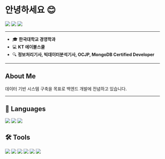 # 안녕하세요 😊

<p align="left">
  <a href="https://your-blog-link.com"><img src="https://img.shields.io/badge/Blog-red?style=flat-square&logo=blogger&logoColor=white"></a>
  <a href="https://www.linkedin.com/in/your-profile"><img src="https://img.shields.io/badge/LinkedIn-blue?style=flat-square&logo=linkedin"></a>
  <a href="https://your-portfolio-link.com"><img src="https://img.shields.io/badge/Portfolio-black?style=flat-square"></a>
</p>

---

- 🎓 **한국대학교 경영학과**
- 💻 **KT 에이블스쿨**
- 🔍 **정보처리기사, 빅데이터분석기사, OCJP, MongoDB Certified Developer**

---

## About Me
데이터 기반 시스템 구축을 목표로 백엔드 개발에 전념하고 있습니다.

---

## 🔧 Languages
<p>
  <img src="https://img.shields.io/badge/Javascript-F7DF1E?style=for-the-badge&logo=javascript&logoColor=black">
  <img src="https://img.shields.io/badge/Typescript-007ACC?style=for-the-badge&logo=typescript&logoColor=white">
  <img src="https://img.shields.io/badge/MySQL-4479A1?style=for-the-badge&logo=mysql&logoColor=white">
</p>

## 🛠 Tools
<p>
  <img src="https://img.shields.io/badge/Express-000000?style=for-the-badge&logo=express&logoColor=white">
  <img src="https://img.shields.io/badge/Node.js-339933?style=for-the-badge&logo=node.js&logoColor=white">
  <img src="https://img.shields.io/badge/NestJS-E0234E?style=for-the-badge&logo=nestjs&logoColor=white">
  <img src="https://img.shields.io/badge/VSCode-0078D4?style=for-the-badge&logo=visual-studio-code&logoColor=white">
  <img src="https://img.shields.io/badge/Git-F05032?style=for-the-badge&logo=git&logoColor=white">
  <img src="https://img.shields.io/badge/GitHub-181717?style=for-the-badge&logo=github&logoColor=white">
</p>
